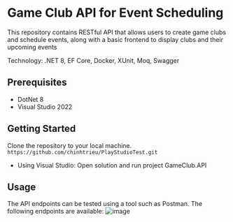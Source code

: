 # Game Club API for Event Scheduling
This repository contains RESTful API that allows users to create game clubs and schedule events, along with a basic frontend to display clubs and their upcoming events

Technology: .NET 8, EF Core, Docker, XUnit, Moq, Swagger

## Prerequisites
- DotNet 8 
- Visual Studio 2022

## Getting Started
Clone the repository to your local machine.   
`https://github.com/chinhtrieu/PlayStudioTest.git`
- Using Visual Studio: Open solution and run project GameClub.API

## Usage

The API endpoints can be tested using a tool such as Postman. The following endpoints are available:
![image](https://github.com/user-attachments/assets/2a86a48f-845f-493b-9f49-8d6b34cef070)
